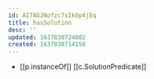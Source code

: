 ```yaml
---
id: AI7AGJNofzc7sIk0p4jEq
title: hasSolution
desc: ''
updated: 1637838724802
created: 1637838714150
---
```


- [[p.instanceOf]] [[c.SolutionPredicate]]
